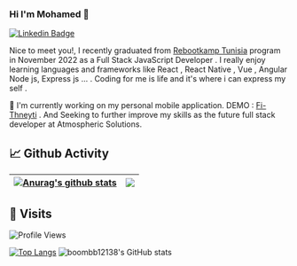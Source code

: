 ### Hi I'm Mohamed 👋

[![Linkedin Badge](https://img.shields.io/badge/-MohamedZhioua-blue?style=flat-square&logo=Linkedin&logoColor=white&link=https://www.linkedin.com/in/mohamed-zhioua-18873b196/)](https://www.linkedin.com/in/mohamed-zhioua-18873b196/)


Nice to meet you!, I recently graduated from [Rebootkamp Tunisia](https://github.com/RBK-TN)  program in November 2022  as a Full Stack JavaScript Developer .
I really enjoy learning languages and frameworks like React , React Native , Vue , Angular  Node js, Express js ... . Coding for me is life and it's where i can express my self .

🔭 I'm currently working on my personal mobile application. DEMO : [Fi-Thneyti](https://www.youtube.com/watch?v=BdMUXa9pMNA) . And Seeking to further improve my skills as the future full stack developer at Atmospheric Solutions.

## 📈 Github Activity 
| <a href="https://github.com/anuraghazra/github-readme-stats"><img align="center" src="https://github-readme-stats.vercel.app/api?username=mohamedzhioua&show_icons=true&include_all_commits=true&theme=buefy&hide_border=true" alt="Anurag's github stats" /></a> | <a href="https://github.com/anuraghazra/github-readme-stats"><img align="center" src="https://github-readme-stats.vercel.app/api/top-langs/?username=mohamedzhioua&layout=compact&theme=buefy&hide_border=true" /></a> |
| ------------- | ------------- |

## 👀 Visits
![Profile Views](https://komarev.com/ghpvc/?username=mohamedzhioua&color=blue)

[![Top Langs](https://github-readme-stats.vercel.app/api/top-langs/?username=mohamedzhioua&layout=compact)](https://github.com/boombb12138/github-readme-stats)  ![boombb12138's GitHub stats](https://github-readme-stats.vercel.app/api?username=mohamedzhioua&show_icons=true&theme=gradient)
